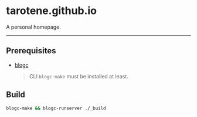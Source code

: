 # tarotene.github.io

A personal homepage.

---

## Prerequisites

- [blogc](https://blogc.rgm.io/)
    > CLI `blogc-make` must be installed at least.

## Build

```sh
blogc-make && blogc-runserver ./_build
```
